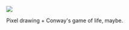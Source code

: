 ![](https://db-feed.s3.amazonaws.com/legacy/gif-2020-07-16_16-08-58@2x-1594943210.gif)

Pixel drawing + Conway's game of life, maybe.
